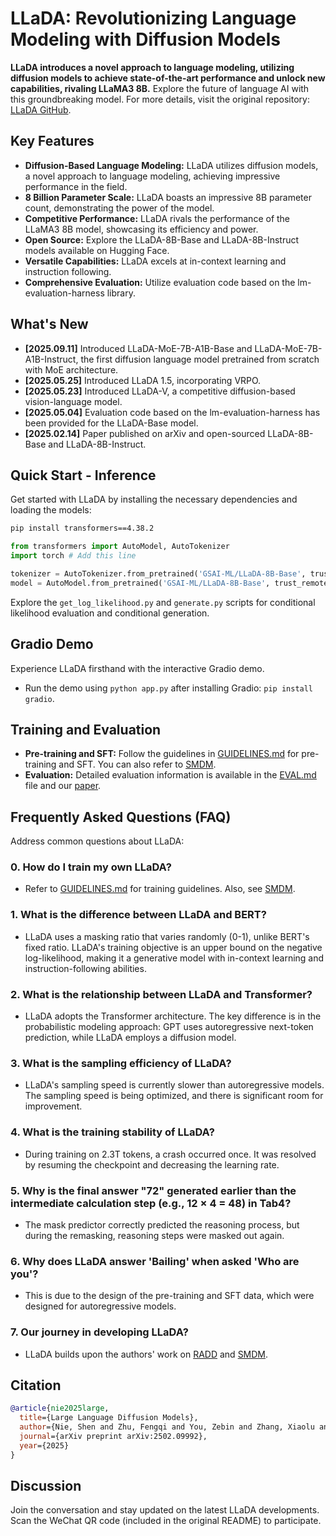 # LLaDA: Revolutionizing Language Modeling with Diffusion Models

**LLaDA introduces a novel approach to language modeling, utilizing diffusion models to achieve state-of-the-art performance and unlock new capabilities, rivaling LLaMA3 8B.** Explore the future of language AI with this groundbreaking model. For more details, visit the original repository: [LLaDA GitHub](https://github.com/ML-GSAI/LLaDA).

## Key Features

*   **Diffusion-Based Language Modeling:** LLaDA utilizes diffusion models, a novel approach to language modeling, achieving impressive performance in the field.
*   **8 Billion Parameter Scale:** LLaDA boasts an impressive 8B parameter count, demonstrating the power of the model.
*   **Competitive Performance:** LLaDA rivals the performance of the LLaMA3 8B model, showcasing its efficiency and power.
*   **Open Source:** Explore the LLaDA-8B-Base and LLaDA-8B-Instruct models available on Hugging Face.
*   **Versatile Capabilities:** LLaDA excels at in-context learning and instruction following.
*   **Comprehensive Evaluation:** Utilize evaluation code based on the lm-evaluation-harness library.

## What's New

*   **[2025.09.11]** Introduced LLaDA-MoE-7B-A1B-Base and LLaDA-MoE-7B-A1B-Instruct, the first diffusion language model pretrained from scratch with MoE architecture.
*   **[2025.05.25]** Introduced LLaDA 1.5, incorporating VRPO.
*   **[2025.05.23]** Introduced LLaDA-V, a competitive diffusion-based vision-language model.
*   **[2025.05.04]** Evaluation code based on the lm-evaluation-harness has been provided for the LLaDA-Base model.
*   **[2025.02.14]** Paper published on arXiv and open-sourced LLaDA-8B-Base and LLaDA-8B-Instruct.

## Quick Start - Inference

Get started with LLaDA by installing the necessary dependencies and loading the models:

```bash
pip install transformers==4.38.2
```

```python
from transformers import AutoModel, AutoTokenizer
import torch # Add this line

tokenizer = AutoTokenizer.from_pretrained('GSAI-ML/LLaDA-8B-Base', trust_remote_code=True)
model = AutoModel.from_pretrained('GSAI-ML/LLaDA-8B-Base', trust_remote_code=True, torch_dtype=torch.bfloat16)
```

Explore the `get_log_likelihood.py` and `generate.py` scripts for conditional likelihood evaluation and conditional generation.

## Gradio Demo

Experience LLaDA firsthand with the interactive Gradio demo.

*   Run the demo using `python app.py` after installing Gradio: `pip install gradio`.

## Training and Evaluation

*   **Pre-training and SFT:** Follow the guidelines in [GUIDELINES.md](GUIDELINES.md) for pre-training and SFT. You can also refer to [SMDM](https://github.com/ML-GSAI/SMDM).
*   **Evaluation:** Detailed evaluation information is available in the [EVAL.md](EVAL.md) file and our [paper](https://arxiv.org/abs/2502.09992).

## Frequently Asked Questions (FAQ)

Address common questions about LLaDA:

### 0. How do I train my own LLaDA?

*   Refer to [GUIDELINES.md](GUIDELINES.md) for training guidelines. Also, see [SMDM](https://github.com/ML-GSAI/SMDM).

### 1. What is the difference between LLaDA and BERT?

*   LLaDA uses a masking ratio that varies randomly (0-1), unlike BERT's fixed ratio.  LLaDA's training objective is an upper bound on the negative log-likelihood, making it a generative model with in-context learning and instruction-following abilities.

### 2. What is the relationship between LLaDA and Transformer?

*   LLaDA adopts the Transformer architecture. The key difference is in the probabilistic modeling approach: GPT uses autoregressive next-token prediction, while LLaDA employs a diffusion model.

### 3. What is the sampling efficiency of LLaDA?

*   LLaDA's sampling speed is currently slower than autoregressive models. The sampling speed is being optimized, and there is significant room for improvement.

### 4. What is the training stability of LLaDA?

*   During training on 2.3T tokens, a crash occurred once. It was resolved by resuming the checkpoint and decreasing the learning rate.

### 5. Why is the final answer "72" generated earlier than the intermediate calculation step (e.g., 12 × 4 = 48) in Tab4?

*   The mask predictor correctly predicted the reasoning process, but during the remasking, reasoning steps were masked out again.

### 6. Why does LLaDA answer 'Bailing' when asked 'Who are you'?

*   This is due to the design of the pre-training and SFT data, which were designed for autoregressive models.

### 7. Our journey in developing LLaDA?

*   LLaDA builds upon the authors' work on [RADD](https://arxiv.org/abs/2406.03736) and [SMDM](https://arxiv.org/abs/2410.18514).

## Citation

```bibtex
@article{nie2025large,
  title={Large Language Diffusion Models},
  author={Nie, Shen and Zhu, Fengqi and You, Zebin and Zhang, Xiaolu and Ou, Jingyang and Hu, Jun and Zhou, Jun and Lin, Yankai and Wen, Ji-Rong and Li, Chongxuan},
  journal={arXiv preprint arXiv:2502.09992},
  year={2025}
}
```

## Discussion

Join the conversation and stay updated on the latest LLaDA developments.  Scan the WeChat QR code (included in the original README) to participate.